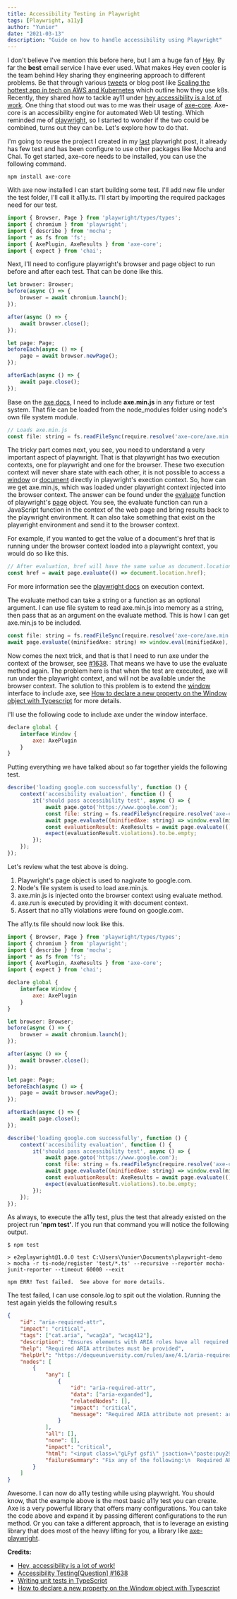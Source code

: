 ```yaml
---
title: Accessibility Testing in Playwright
tags: [Playwright, a11y]
author: "Yunier"
date: "2021-03-13"
description: "Guide on how to handle accessibility using Playwright"
---
```


I don't believe I've mention this before here, but I am a huge fan of [Hey](https://hey.com/). By far the **best** email service I have ever used. What makes Hey even cooler is the team behind Hey sharing they engineering approach to different problems. Be that through various [tweets](https://twitter.com/dhh/status/1275901955995385856) or blog post like [Scaling the hottest app in tech on AWS and Kubernetes](https://acloudguru.com/blog/engineering/scaling-the-hottest-app-in-tech-on-aws-and-kubernetes) which outline how they use k8s. Recently, they shared how to tackle ay11 under [hey accessibility is a lot of work](https://world.hey.com/michael/hey-accessibility-is-a-lot-of-work-785ec5cf). One thing that stood out was to me was their usage of [axe-core](https://github.com/dequelabs/axe-core). Axe-core is an accessibility engine for automated Web UI testing. Which reminded me of [playwright](https://playwright.dev/), so I started to wonder if the two could be combined, turns out they can be. Let's explore how to do that.

I'm going to reuse the project I created in my [last](https://www.yunier.dev/2021-02-28-testing-webapps-with-playwright/) playwright post, it already has few test and has been configure to use other packages like Mocha and Chai. To get started, axe-core needs to be installed, you can use the following command.

```shell
npm install axe-core
```

With axe now installed I can start building some test. I'll add new file under the test folder, I'll call it a11y.ts. I'll start by importing the required packages need for our test.

```javascript
import { Browser, Page } from 'playwright/types/types';
import { chromium } from 'playwright';
import { describe } from 'mocha';
import * as fs from 'fs';
import { AxePlugin, AxeResults } from 'axe-core';
import { expect } from 'chai';
```

Next, I'll need to configure playwright's browser and page object to run before and after each test. That can be done like this.

```javascript
let browser: Browser;
before(async () => {
    browser = await chromium.launch();
});

after(async () => {
    await browser.close();
});

let page: Page;
beforeEach(async () => {
    page = await browser.newPage();
});

afterEach(async () => {
    await page.close();
});
```

Base on the [axe docs](https://github.com/dequelabs/axe-core/blob/develop/doc/developer-guide.md), I need to include **axe.min.js** in any fixture or test system. That file can be loaded from the node_modules folder using node's own file system module.

```javascript
// Loads axe.min.js
const file: string = fs.readFileSync(require.resolve('axe-core/axe.min.js'), 'utf8');
```

The tricky part comes next, you see, you need to understand a very important aspect of playwright. That is that playwright has two execution contexts, one for playwright and one for the browser. These two execution context will never share state with each other, it is not possible to access a [window](https://developer.mozilla.org/en-US/docs/Web/API/Window) or [document](https://developer.mozilla.org/en-US/docs/Web/API/Document) directly in playwright's exection context. So, how can we get axe.min.js, which was loaded under playwright context injected into the browser context. The answer can be found under the [evaluate](https://playwright.dev/docs/api/class-page/#pageevaluatepagefunction-arg) function of playwright's [page](https://playwright.dev/docs/api/class-page) object. You see, the evaluate function can run a JavaScript function in the context of the web page and bring results back to the playwright environment. It can also take something that exist on the playwright environment and send it to the browser context.

For example, if you wanted to get the value of a document's href that is running under the browser context loaded into a playwright context, you would do so like this.

```javascript
// After evaluation, href will have the same value as document.location.href 
const href = await page.evaluate(() => document.location.href);
```

For more information see the [playwright docs](https://playwright.dev/docs/core-concepts#execution-contexts-playwright-and-browser) on execution context.

The evaluate method can take a string or a function as an optional argument. I can use file system to read axe.min.js into memory as a string, then pass that as an argument on the evaluate method. This is how I can get axe.min.js to be included.

```javascript
const file: string = fs.readFileSync(require.resolve('axe-core/axe.min.js'), 'utf8');
await page.evaluate((minifiedAxe: string) => window.eval(minifiedAxe), file);
```

Now comes the next trick, and that is that I need to run axe under the context of the browser, see [#1638](https://github.com/microsoft/playwright/issues/1638#issuecomment-634233277). That means we have to use the evaluate method again. The problem here is that when the test are executed, axe will run under the playwright context, and will not be available under the browser context. The solution to this problem is to extend the [window](https://developer.mozilla.org/en-US/docs/Web/API/Window) interface to include axe, see [How to declare a new property on the Window object with Typescript](https://ourcodeworld.com/articles/read/337/how-to-declare-a-new-property-on-the-window-object-with-typescript) for more details.

I'll use the following code to include axe under the window interface.

```javascript
declare global {
    interface Window {
        axe: AxePlugin
    }
}
```

Putting everything we have talked about so far together yields the following test.

```javascript
describe('loading google.com successfully', function () {
    context('accesibility evaluation', function () {
        it('should pass accessibility test', async () => {
            await page.goto('https://www.google.com');
            const file: string = fs.readFileSync(require.resolve('axe-core/axe.min.js'), 'utf8');
            await page.evaluate((minifiedAxe: string) => window.eval(minifiedAxe), file);
            const evaluationResult: AxeResults = await page.evaluate(() => window.axe.run(window.document))
            expect(evaluationResult.violations).to.be.empty;
        });
    });
});
```

Let's review what the test above is doing.

1. Playwright's page object is used to nagivate to google.com.
2. Node's file system is used to load axe.min.js.
3. axe.min.js is injected onto the browser context using evaluate method.
4. axe.run is executed by providing it with document context.
5. Assert that no a11y violations were found on google.com.

The a11y.ts file should now look like this.

```javascript
import { Browser, Page } from 'playwright/types/types';
import { chromium } from 'playwright';
import { describe } from 'mocha';
import * as fs from 'fs';
import { AxePlugin, AxeResults } from 'axe-core';
import { expect } from 'chai';

declare global {
    interface Window {
        axe: AxePlugin
    }
}

let browser: Browser;
before(async () => {
    browser = await chromium.launch();
});

after(async () => {
    await browser.close();
});

let page: Page;
beforeEach(async () => {
    page = await browser.newPage();
});

afterEach(async () => {
    await page.close();
});

describe('loading google.com successfully', function () {
    context('accesibility evaluation', function () {
        it('should pass accessibility test', async () => {
            await page.goto('https://www.google.com');
            const file: string = fs.readFileSync(require.resolve('axe-core/axe.min.js'), 'utf8');
            await page.evaluate((minifiedAxe: string) => window.eval(minifiedAxe), file);
            const evaluationResult: AxeResults = await page.evaluate(() => window.axe.run(window.document))
            expect(evaluationResult.violations).to.be.empty;
        });
    });
});
```

As always, to execute the a11y test, plus the test that already existed on the project run **'npm test'**. If you run that command you will notice the following output.

```text
$ npm test

> e2eplaywright@1.0.0 test C:\Users\Yunier\Documents\playwright-demo
> mocha -r ts-node/register 'test/*.ts' --recursive --reporter mocha-junit-reporter --timeout 60000 --exit

npm ERR! Test failed.  See above for more details.
```

The test failed, I can use console.log to spit out the violation. Running the test again yields the following result.s

```json
{
    "id": "aria-required-attr",
    "impact": "critical",
    "tags": ["cat.aria", "wcag2a", "wcag412"],
    "description": "Ensures elements with ARIA roles have all required ARIA attributes",
    "help": "Required ARIA attributes must be provided",
    "helpUrl": "https://dequeuniversity.com/rules/axe/4.1/aria-required-attr?application=axeAPI",
    "nodes": [
        {
            "any": [
                {
                    "id": "aria-required-attr",
                    "data": ["aria-expanded"],
                    "relatedNodes": [],
                    "impact": "critical",
                    "message": "Required ARIA attribute not present: aria-expanded"
                }
            ],
            "all": [],
            "none": [],
            "impact": "critical",
            "html": "<input class=\"gLFyf gsfi\" jsaction=\"paste:puy29d;\" maxlength=\"2048\" name=\"q\" type=\"text\" aria-autocomplete=\"both\" aria-haspopup=\"false\" autocapitalize=\"off\" autocomplete=\"off\" autocorrect=\"off\" autofocus=\"\" role=\"combobox\" spellcheck=\"false\" title=\"Search\" value=\"\" aria-label=\"Search\" data-ved=\"0ahUKEwiV8IqSubHvAhXHjFkKHaP-DIQQ39UDCAY\">","target": [".gLFyf"],
            "failureSummary": "Fix any of the following:\n  Required ARIA attribute not present: aria-expanded"
        }
    ]
}
```

Awesome. I can now do a11y testing while using playwright. You should know, that the example above is the most basic a11y test you can create. Axe is a very powerful library that offers many configurations. You can take the code above and expand it by passing different configurations to the run method. Or you can take a different approach, that is to leverage an existing library that does most of the heavy lifting for you, a library like [axe-playwright](https://github.com/abhinaba-ghosh/axe-playwright).

**Credits:**

- [Hey, accessibility is a lot of work!](https://world.hey.com/michael/hey-accessibility-is-a-lot-of-work-785ec5cf)
- [Accessibility Testing[Question] #1638](https://github.com/microsoft/playwright/issues/1638)
- [Writing unit tests in TypeScript](https://medium.com/@RupaniChirag/writing-unit-tests-in-typescript-d4719b8a0a40)
- [How to declare a new property on the Window object with Typescript](https://ourcodeworld.com/articles/read/337/how-to-declare-a-new-property-on-the-window-object-with-typescript)